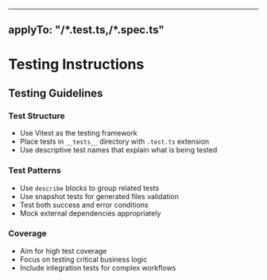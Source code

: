 <!-- ~~ Generated by projen. To modify, edit .projenrc.ts and run "npx projen". -->

---
applyTo: "**/*.test.ts,**/*.spec.ts"
---

# Testing Instructions

## Testing Guidelines

### Test Structure
- Use Vitest as the testing framework
- Place tests in `__tests__` directory with `.test.ts` extension
- Use descriptive test names that explain what is being tested

### Test Patterns
- Use `describe` blocks to group related tests
- Use snapshot tests for generated files validation
- Test both success and error conditions
- Mock external dependencies appropriately

### Coverage
- Aim for high test coverage
- Focus on testing critical business logic
- Include integration tests for complex workflows